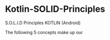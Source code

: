 # Kotlin-SOLID-Principles


S.O.L.I.D Principles KOTLIN (Android)

The following 5 concepts make up our 
